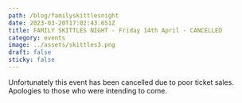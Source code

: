 ```yaml
---
path: /blog/familyskittlesnight
date: 2023-03-20T17:02:43.651Z
title: FAMILY SKITTLES NIGHT - Friday 14th April - CANCELLED
category: events
image: ../assets/skittles3.png
draft: false
sticky: false
---
```

Unfortunately this event has been cancelled due to poor ticket sales.  Apologies to those who were intending to come.